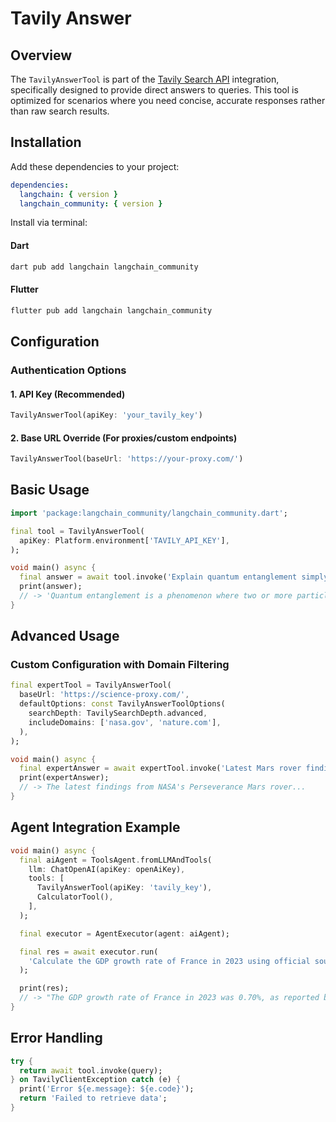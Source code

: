 # Tavily Answer

## Overview
The `TavilyAnswerTool` is part of the [Tavily Search API](https://tavily.com) integration, specifically designed to provide direct answers to queries. This tool is optimized for scenarios where you need concise, accurate responses rather than raw search results.

## Installation

Add these dependencies to your project:
```yaml
dependencies:
  langchain: { version }
  langchain_community: { version }
```  

Install via terminal:

#### Dart
```bash
dart pub add langchain langchain_community
```

#### Flutter
```bash
flutter pub add langchain langchain_community
```

## Configuration

### Authentication Options

#### 1. API Key (Recommended)
```dart
TavilyAnswerTool(apiKey: 'your_tavily_key')
```

#### 2. Base URL Override (For proxies/custom endpoints)
```dart
TavilyAnswerTool(baseUrl: 'https://your-proxy.com/')
```

## Basic Usage

```dart
import 'package:langchain_community/langchain_community.dart';

final tool = TavilyAnswerTool(
  apiKey: Platform.environment['TAVILY_API_KEY'],
);

void main() async {
  final answer = await tool.invoke('Explain quantum entanglement simply');
  print(answer); 
  // -> 'Quantum entanglement is a phenomenon where two or more particles...'
}
```

## Advanced Usage

### Custom Configuration with Domain Filtering
```dart
final expertTool = TavilyAnswerTool(
  baseUrl: 'https://science-proxy.com/',
  defaultOptions: const TavilyAnswerToolOptions(
    searchDepth: TavilySearchDepth.advanced,
    includeDomains: ['nasa.gov', 'nature.com'],
  ),
);

void main() async {
  final expertAnswer = await expertTool.invoke('Latest Mars rover findings');
  print(expertAnswer);
  // -> The latest findings from NASA's Perseverance Mars rover...
}
```

## Agent Integration Example

```dart
void main() async {
  final aiAgent = ToolsAgent.fromLLMAndTools(
    llm: ChatOpenAI(apiKey: openAiKey),
    tools: [
      TavilyAnswerTool(apiKey: 'tavily_key'),
      CalculatorTool(),
    ],
  );

  final executor = AgentExecutor(agent: aiAgent);

  final res = await executor.run(
    'Calculate the GDP growth rate of France in 2023 using official sources.',
  );

  print(res);
  // -> "The GDP growth rate of France in 2023 was 0.70%, as reported by EUROSTAT.
}
```

## Error Handling

```dart
try {
  return await tool.invoke(query);
} on TavilyClientException catch (e) {
  print('Error ${e.message}: ${e.code}');
  return 'Failed to retrieve data';
}
```